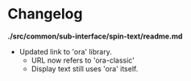# Changelog

**./src/common/sub-interface/spin-text/readme.md**
* Updated link to 'ora' library.
	* URL now refers to 'ora-classic'
	* Display text still uses 'ora' itself.